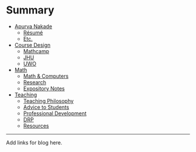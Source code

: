 # Summary

- [Apurva Nakade](./index.md)
  - [Résumé](./resume.md)
  - [Etc.](./etc.md)
- [Course Design](./course_design.md)
  - [Mathcamp](./mathcamp.md)
  - [JHU](./jhu.md)
  - [UWO](./uwo.md)
- [Math](./math.md)
  - [Math \& Computers](./math_computers.md)
  - [Research](./research.md)
  - [Expository Notes](./expository_notes.md)
- [Teaching](./teaching.md)
  - [Teaching Philosophy]()
  - [Advice to Students]()
  - [Professional Development](./professional_development.md)
  - [DRP](./drp.md)
  - [Resources](./resources.md)

---

Add links for blog here.
